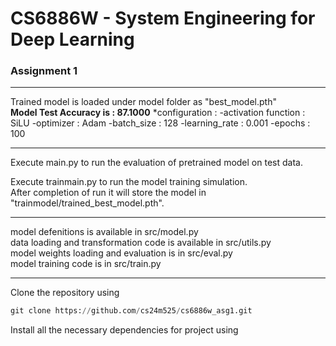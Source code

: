# CS6886W - System Engineering for Deep Learning
### Assignment 1

***

Trained model is loaded under model folder as "best_model.pth"  
    **Model Test Accuracy is : 87.1000**
    *configuration : 
        -activation function : SiLU
        -optimizer           : Adam
        -batch_size          : 128
        -learning_rate       : 0.001
        -epochs              : 100

***

Execute main.py to run the evaluation of pretrained model on test data.

Execute trainmain.py to run the model training simulation.  
    After completion of run it will store the model in "trainmodel/trained_best_model.pth".

***

model defenitions is available in src/model.py  
data loading and transformation code is available in src/utils.py  
model weights loading and evaluation is in src/eval.py  
model training code is in src/train.py  
***

Clone the repository using  
```python
git clone https://github.com/cs24m525/cs6886w_asg1.git
```

Install all the necessary dependencies for project using  
```pip install -r requirements.txt
```




